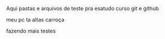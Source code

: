 Aqui pastas e arquivos de teste pra esatudo curso git e github

meu pc ta altas carroça

fazendo mais testes
